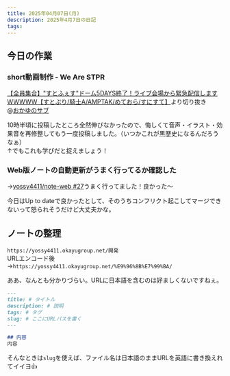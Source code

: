 ```yaml
---
title: 2025年04月07日(月)
description: 2025年4月7日の日記
tags:
---
```

## 今日の作業
### short動画制作 - We Are STPR
[【全員集合】"すとふぇす"ドーム5DAYS終了！ライブ会場から緊急配信しますWWWWW【すとぷり/騎士A/AMPTAK/めておら/すにすて】](https://www.youtube.com/watch?v=1bKc5XGMIbI&t=1476s)より切り抜き  
@[おかゆのサブ](おかゆのサブ.md)

10時半頃に投稿したところ全然伸びなかったので、悔しくて音声・イラスト・効果音を再修整してもう一度投稿しました。（いつかこれが黒歴史になるんだろうなぁ）  
↑でもこれも学びだと捉えましょう！
### Web版ノートの自動更新がうまく行ってるか確認した
→[yossy4411/note-web #27](https://github.com/yossy4411/note-web/actions/runs/14296664797)うまく行ってました！良かった〜

今日はUp to dateで良かったとして、そのうちコンフリクト起こしてマージできないって怒られそうだけど大丈夫かな。

## ノートの整理
`https://yossy4411.okayugroup.net/開発`  
URLエンコード後  
→`https://yossy4411.okayugroup.net/%E9%96%8B%E7%99%BA/`

ああ、なんとも分かりづらい。URLに日本語を含むのは好ましくないですねぇ。
```markdown
---
title: # タイトル
description: # 説明
tags: # タグ
slug: # ここにURLパスを書く
---

## 内容
内容
```

そんなときは`slug`を使えば、ファイル名は日本語のままURLを英語に書き換えれてイイヨ👍️